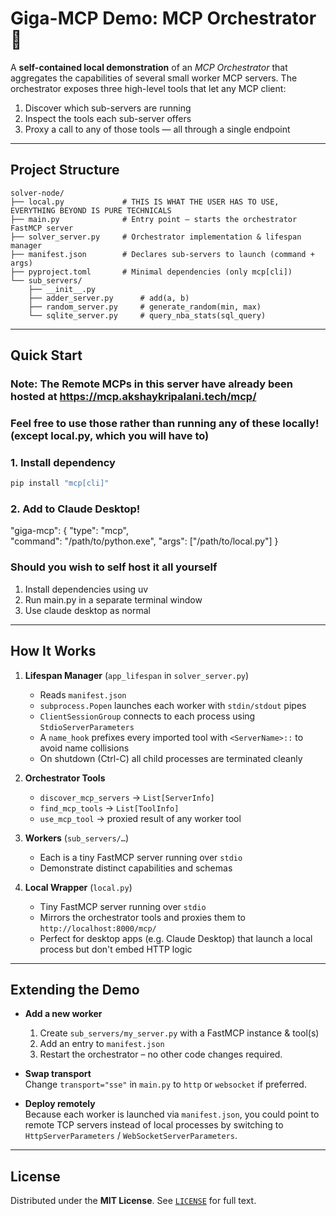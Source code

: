 # Giga-MCP Demo: MCP Orchestrator 🧩

A **self-contained local demonstration** of an _MCP Orchestrator_ that aggregates the capabilities of several small worker MCP servers.  The orchestrator exposes three high-level tools that let any MCP client:

1. Discover which sub-servers are running  
2. Inspect the tools each sub-server offers  
3. Proxy a call to any of those tools — all through a single endpoint


---

## Project Structure

```text
solver-node/
├── local.py             # THIS IS WHAT THE USER HAS TO USE, EVERYTHING BEYOND IS PURE TECHNICALS
├── main.py              # Entry point – starts the orchestrator FastMCP server
├── solver_server.py     # Orchestrator implementation & lifespan manager
├── manifest.json        # Declares sub-servers to launch (command + args)
├── pyproject.toml       # Minimal dependencies (only mcp[cli])
└── sub_servers/
    ├── __init__.py
    ├── adder_server.py      # add(a, b)
    ├── random_server.py     # generate_random(min, max)
    └── sqlite_server.py     # query_nba_stats(sql_query)
```

---

## Quick Start
### Note: The Remote MCPs in this server have already been hosted at https://mcp.akshaykripalani.tech/mcp/
### Feel free to use those rather than running any of these locally! (except local.py, which you will have to)

### 1. Install dependency
```bash
pip install "mcp[cli]"
```

### 2. Add to Claude Desktop!
"giga-mcp": {
    "type": "mcp",  
    "command": "/path/to/python.exe",
    "args": ["/path/to/local.py"]
}


### Should you wish to self host it all yourself
1. Install dependencies using uv
2. Run main.py in a separate terminal window
3. Use claude desktop as normal
---

## How It Works

1. **Lifespan Manager** (`app_lifespan` in `solver_server.py`)
   * Reads `manifest.json`
   * `subprocess.Popen` launches each worker with `stdin/stdout` pipes
   * `ClientSessionGroup` connects to each process using `StdioServerParameters`
   * A `name_hook` prefixes every imported tool with `<ServerName>::` to avoid name collisions
   * On shutdown (Ctrl-C) all child processes are terminated cleanly

2. **Orchestrator Tools**
   * `discover_mcp_servers`  → `List[ServerInfo]`
   * `find_mcp_tools`        → `List[ToolInfo]`
   * `use_mcp_tool`          → proxied result of any worker tool

3. **Workers** (`sub_servers/…`)
   * Each is a tiny FastMCP server running over `stdio`
   * Demonstrate distinct capabilities and schemas

4. **Local Wrapper** (`local.py`)
    * Tiny FastMCP server running over `stdio`
    * Mirrors the orchestrator tools and proxies them to `http://localhost:8000/mcp/`
    * Perfect for desktop apps (e.g. Claude Desktop) that launch a local process but don't embed HTTP logic

---

## Extending the Demo

* **Add a new worker**  
  1. Create `sub_servers/my_server.py` with a FastMCP instance & tool(s)  
  2. Add an entry to `manifest.json`  
  3. Restart the orchestrator – no other code changes required.

* **Swap transport**  
  Change `transport="sse"` in `main.py` to `http` or `websocket` if preferred.

* **Deploy remotely**  
  Because each worker is launched via `manifest.json`, you could point to remote TCP servers instead of local processes by switching to `HttpServerParameters` / `WebSocketServerParameters`.

---

## License

Distributed under the **MIT License**.  See [`LICENSE`](LICENSE) for full text.
